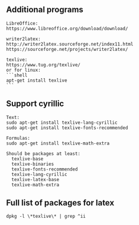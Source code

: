 ## Additional programs
    LibreOffice:
    https://www.libreoffice.org/download/download/
    
    writer2latex:
    http://writer2latex.sourceforge.net/index11.html
    https://sourceforge.net/projects/writer2latex/

    texlive:
    https://www.tug.org/texlive/
    or for linux:
    ```shell
    apt-get install texlive
    ```

## Support cyrillic

    Text:
    sudo apt-get install texlive-lang-cyrillic
    sudo apt-get install texlive-fonts-recommended

    Formulas:
    sudo apt-get install texlive-math-extra

    Should be packages at least:
      texlive-base
      texlive-binaries
      texlive-fonts-recommended
      texlive-lang-cyrillic
      texlive-latex-base
      texlive-math-extra

## Full list of packages for latex

    dpkg -l \*texlive\* | grep ^ii

